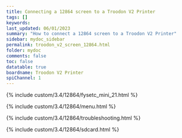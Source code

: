 ```yaml
---
title: Connecting a 12864 screen to a Troodon V2 Printer
tags: []
keywords: 
last_updated: 06/01/2023
summary: "How to connect a 12864 screen to a Troodon V2 Printer"
sidebar: mydoc_sidebar
permalink: troodon_v2_screen_12864.html
folder: mydoc
comments: false
toc: false
datatable: true
boardname: Troodon V2 Printer
spiChannel: 1
---
```


{% include custom/3.4/12864/fysetc_mini_21.html %}

{% include custom/3.4/12864/menu.html %}

{% include custom/3.4/12864/troubleshooting.html %}

{% include custom/3.4/12864/sdcard.html %}
